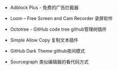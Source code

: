 - Adblock Plus - 免费的广告拦截器

- Loom – Free Screen and Cam Recorder  录屏软件

- Octotree - GitHub code tree    github管理树插件
- Simple Allow Copy      复制文本插件

- GitHub Dark Theme     github夜间模式
- Sourcegraph       类似编辑器的看代码方式